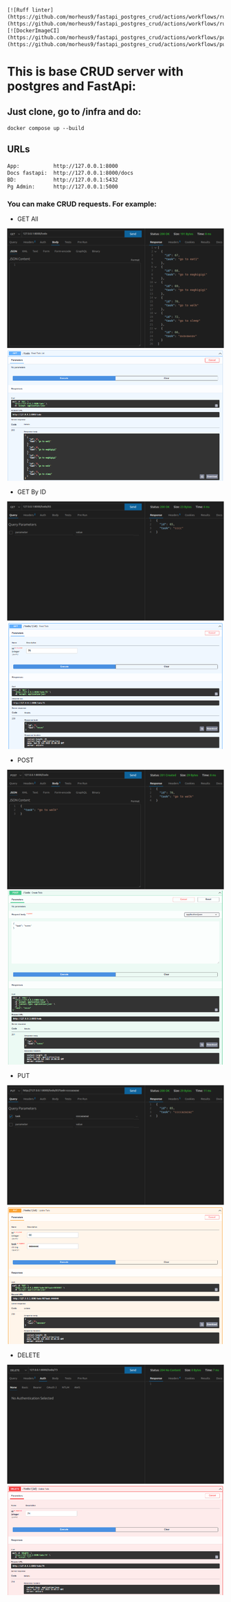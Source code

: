 ```
[![Ruff linter](https://github.com/morheus9/fastapi_postgres_crud/actions/workflows/ruff.yml/badge.svg)](https://github.com/morheus9/fastapi_postgres_crud/actions/workflows/ruff.yml)
[![DockerImageCI](https://github.com/morheus9/fastapi_postgres_crud/actions/workflows/push_dockerfile.yml/badge.svg)](https://github.com/morheus9/fastapi_postgres_crud/actions/workflows/push_dockerfile.yml)
```
# This is base CRUD server with postgres and FastApi:

## Just clone, go to /infra and do:

```
docker compose up --build
```
## URLs
```
App:           http://127.0.0.1:8000
Docs fastapi:  http://127.0.0.1:8000/docs
BD:            http://127.0.0.1:5432
Pg Admin:      http://127.0.0.1:5000
```

### You can make CRUD requests. For example:
- GET All

![Screenshot](images/get_all.png)
![Screenshot](images/_get_all.png)

- GET By ID

![Screenshot](images/get_id.png)
![Screenshot](images/_get_id.png)

- POST

![Screenshot](images/post.png)
![Screenshot](images/_post.png)

- PUT

![Screenshot](images/put.png)
![Screenshot](images/_put.png)

- DELETE

![Screenshot](images/delete.png)
![Screenshot](images/_delete.png)
